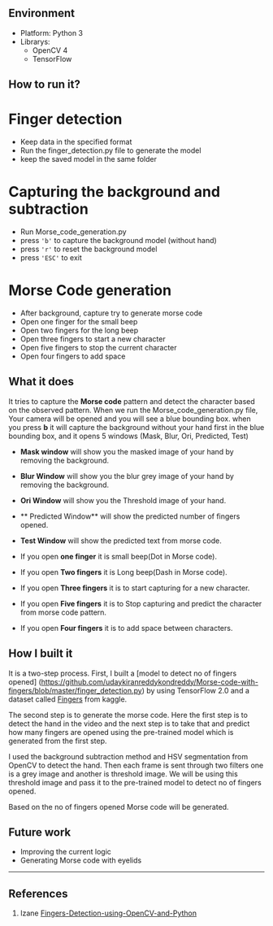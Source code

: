 ## Environment
- Platform: Python 3
- Librarys: 
	- OpenCV 4
	- TensorFlow

## How to run it?
# Finger detection 
- Keep data in the specified format 
- Run the finger_detection.py file to generate the model
- keep the saved model in the same folder
# Capturing the background and subtraction 
- Run Morse_code_generation.py
- press `'b'` to capture the background model (without hand)
- press `'r'` to reset the background model
- press `'ESC'` to exit
# Morse Code generation 
- After background, capture try to generate morse code
- Open one finger for the small beep
- Open two fingers for the long beep
- Open three fingers to start a new character 
- Open five fingers to stop the current character
- Open four fingers to add space

## What it does
It tries to capture the **Morse code** pattern and detect the character based on the observed pattern. When we run the Morse_code_generation.py file, Your camera will be opened and you will see a blue bounding box. when you press **b** it will capture the background without your hand first in the blue bounding box,  and it opens 5 windows (Mask, Blur, Ori, Predicted, Test) 
- **Mask window** will show you the masked image of your hand by removing the background.
- **Blur Window** will show you the blur grey image of your hand by removing the background.
- **Ori Window** will show you the Threshold image of your hand.
- ** Predicted Window** will show the predicted number of fingers opened.
- **Test Window** will show the predicted text from morse code. 
 
- If you open **one finger** it is small beep(Dot in Morse code).
- If you open **Two fingers** it is Long beep(Dash in Morse code).
- If you open **Three fingers** it is to start capturing for a new character.
- If you open **Five fingers** it is to Stop capturing and predict the character from morse code pattern.
- If you open **Four fingers** it is to add space between characters.

## How I built it
It is a two-step process. First, I built a [model to detect no of fingers opened] (https://github.com/udaykiranreddykondreddy/Morse-code-with-fingers/blob/master/finger_detection.py) by using TensorFlow 2.0 and a dataset called [Fingers](https://www.kaggle.com/koryakinp/fingers) from kaggle.

The second step is to generate the morse code. Here the first step is to detect the hand in the video and the next step is to take that and predict how many fingers are opened using the pre-trained model which is generated from the first step. 

I used the background subtraction method and HSV segmentation from OpenCV to detect the hand. Then each frame is sent through two filters one is a grey image and another is threshold image. We will be using this threshold image and pass it to the pre-trained model to detect no of fingers opened. 

Based on the no of fingers opened Morse code will be generated.

## Future work
- Improving the current logic
- Generating Morse code with eyelids
----------------------
## References

1. lzane [Fingers-Detection-using-OpenCV-and-Python](https://github.com/lzane/Fingers-Detection-using-OpenCV-and-Python)


